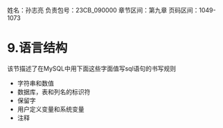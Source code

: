 姓名：孙志亮
负责包号：23CB_090000
章节区间：第九章
页码区间：1049-1073

# 9.语言结构
该节描述了在MySQL中用下面这些字面值写sql语句的书写规则

* 字符串和数值
* 数据库，表和列名的标识符
* 保留字
* 用户定义变量和系统变量
* 注释